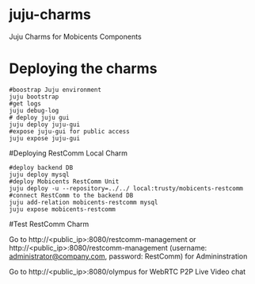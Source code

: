 # juju-charms
Juju Charms for Mobicents Components

# Deploying the charms 


    #boostrap Juju environment
    juju bootstrap
    #get logs
    juju debug-log
    # deploy juju gui
    juju deploy juju-gui
    #expose juju-gui for public access
    juju expose juju-gui

#Deploying RestComm Local Charm

    #deploy backend DB
    juju deploy mysql
    #deploy Mobicents RestComm Unit
    juju deploy -u --repository=../../ local:trusty/mobicents-restcomm
    #connect RestComm to the backend DB
    juju add-relation mobicents-restcomm mysql
    juju expose mobicents-restcomm

#Test RestComm Charm

Go to http://<public_ip>:8080/restcomm-management or http://<public_ip>:8080/restcomm-management (username: administrator@company.com, password: RestComm) for Admininstration

Go to http://<public_ip>:8080/olympus for WebRTC P2P Live Video chat
